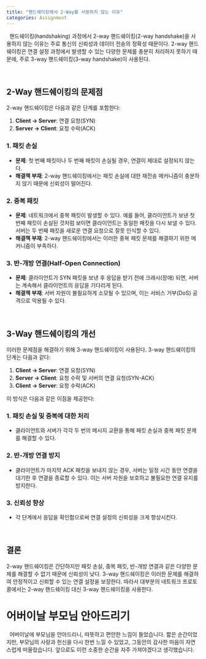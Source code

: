 ```yaml
---
title: "핸드쉐이킹에서 2-Way를 사용하지 않는 이유"
categories: Assignment
---
```

&nbsp;&nbsp;핸드쉐이킹(handshaking) 과정에서 2-way 핸드쉐이킹(2-way handshake)을 사용하지 않는 이유는 주로 통신의 신뢰성과 데이터 전송의 정확성 때문이다. 2-way 핸드쉐이킹은 연결 설정 과정에서 발생할 수 있는 다양한 문제를 충분히 처리하지 못하기 때문에, 주로 3-way 핸드쉐이킹(3-way handshake)이 사용된다.

<br>

## 2-Way 핸드쉐이킹의 문제점

2-way 핸드쉐이킹은 다음과 같은 단계를 포함한다:
1. **Client → Server**: 연결 요청(SYN)
2. **Server → Client**: 요청 수락(ACK)

### 1. 패킷 손실

- **문제**: 첫 번째 패킷이나 두 번째 패킷이 손실될 경우, 연결이 제대로 설정되지 않는다.
- **해결책 부재**: 2-way 핸드쉐이킹에서는 패킷 손실에 대한 재전송 메커니즘이 충분하지 않기 때문에 신뢰성이 떨어진다.

### 2. 중복 패킷

- **문제**: 네트워크에서 중복 패킷이 발생할 수 있다. 예를 들어, 클라이언트가 보낸 첫 번째 패킷이 손실된 것처럼 보이면 클라이언트는 동일한 패킷을 다시 보낼 수 있다. 서버는 두 번째 패킷을 새로운 연결 요청으로 잘못 인식할 수 있다.
- **해결책 부재**: 2-way 핸드쉐이킹에서는 이러한 중복 패킷 문제를 해결하기 위한 메커니즘이 부족하다.

### 3. 반-개방 연결(Half-Open Connection)

- **문제**: 클라이언트가 SYN 패킷을 보낸 후 응답을 받기 전에 크래시(장애) 되면, 서버는 계속해서 클라이언트의 응답을 기다리게 된다.
- **해결책 부재**: 서버 자원이 불필요하게 소모될 수 있으며, 이는 서비스 거부(DoS) 공격으로 악용될 수 있다.

<br>

## 3-Way 핸드쉐이킹의 개선

이러한 문제점을 해결하기 위해 3-way 핸드쉐이킹이 사용된다. 3-way 핸드쉐이킹의 단계는 다음과 같다:

1. **Client → Server**: 연결 요청(SYN)
2. **Server → Client**: 요청 수락 및 서버의 연결 요청(SYN-ACK)
3. **Client → Server**: 요청 수락(ACK)

이 방식은 다음과 같은 이점을 제공한다:

### 1. 패킷 손실 및 중복에 대한 처리

- 클라이언트와 서버가 각각 두 번의 메시지 교환을 통해 패킷 손실과 중복 패킷 문제를 해결할 수 있다.

### 2. 반-개방 연결 방지

- 클라이언트가 마지막 ACK 패킷을 보내지 않는 경우, 서버는 일정 시간 동안 연결을 대기한 후 연결을 종료할 수 있다. 이는 서버 자원을 보호하고 불필요한 연결 유지를 방지한다.

### 3. 신뢰성 향상

- 각 단계에서 응답을 확인함으로써 연결 설정의 신뢰성을 크게 향상시킨다.

<br>

## 결론

2-way 핸드쉐이킹은 간단하지만 패킷 손실, 중복 패킷, 반-개방 연결과 같은 다양한 문제를 해결할 수 없기 때문에 신뢰성이 낮다. 3-way 핸드쉐이킹은 이러한 문제를 해결하여 안정적이고 신뢰할 수 있는 연결 설정을 보장한다. 따라서 대부분의 네트워크 프로토콜에서는 2-way 핸드쉐이킹 대신 3-way 핸드쉐이킹을 사용한다.

# 어버이날 부모님 안아드리기

&nbsp;&nbsp;어버이날에 부모님을 안아드리니, 따뜻하고 편안한 느낌이 들었습니다. 짧은 순간이었지만, 부모님의 사랑과 헌신을 다시 한번 느낄 수 있었고, 그동안의 감사한 마음이 자연스럽게 떠올랐습니다. 앞으로도 이런 소중한 순간을 자주 가져야겠다고 생각했습니다.